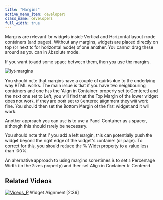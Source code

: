 ```yaml
---
title: "Margins"
active_menu_item: developers
class_name: developers
full_width: true
---
```



Margins are relevant for widgets inside Vertical and Horizontal layout mode containers (and pages). Without any margins, widgets are placed directly on top (or next to for horizontal mode) of one another. You cannot drag these around as you can in Absolute mode.

If you want to add some space between them, then you use the margins.

![lyt-margins](/img/docs/lyt-margins.zoom76.png)

You should note that margins have a couple of quirks due to the underlying way HTML works. The main issue is that if you have two neighbouring containers and one has the 'Align in Container' property set to Centered and the next one set to Left, you will find that the Top Margin of the lower widget does not work. If they are both set to Centered alignment they will work fine. You should then set the Bottom Margin of the first widget and it will work.

Another approach you can use is to use a Panel Container as a spacer, although this should rarely be necessary.

You should note that if you add a left margin, this can potentially push the widget beyond the right edge of the widget's container (or page). To correct for this, you should reduce the % Width property to a value less than 100%.

An alternative approach to using margins sometimes is to set a Percentage Width (in the Sizes property) and then set Align in Container to Centered.

## Related Videos

[![Videos\_P](/img/docs/videos_p.png)](http://www.youtube.com/v/98TbMBiOSGc?autoplay=1&hd=1&fs=1&showsearch=0&rel=0&) Widget Alignment [2:36]
